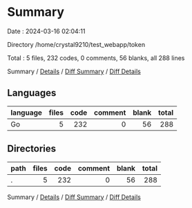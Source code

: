 # Summary

Date : 2024-03-16 02:04:11

Directory /home/crystal9210/test_webapp/token

Total : 5 files,  232 codes, 0 comments, 56 blanks, all 288 lines

Summary / [Details](details.md) / [Diff Summary](diff.md) / [Diff Details](diff-details.md)

## Languages
| language | files | code | comment | blank | total |
| :--- | ---: | ---: | ---: | ---: | ---: |
| Go | 5 | 232 | 0 | 56 | 288 |

## Directories
| path | files | code | comment | blank | total |
| :--- | ---: | ---: | ---: | ---: | ---: |
| . | 5 | 232 | 0 | 56 | 288 |

Summary / [Details](details.md) / [Diff Summary](diff.md) / [Diff Details](diff-details.md)